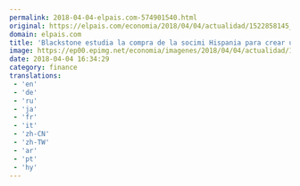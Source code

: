 ```yaml
---
permalink: 2018-04-04-elpais.com-574901540.html
original: https://elpais.com/economia/2018/04/04/actualidad/1522858145_915083.html#?ref=rss&format=simple&link=link
domain: elpais.com
title: 'Blackstone estudia la compra de la socimi Hispania para crear un gigante hotelero'
image: https://ep00.epimg.net/economia/imagenes/2018/04/04/actualidad/1522858145_915083_1522858833_rrss_normal.jpg
date: 2018-04-04 16:34:29
category: finance
translations: 
 - 'en'
 - 'de'
 - 'ru'
 - 'ja'
 - 'fr'
 - 'it'
 - 'zh-CN'
 - 'zh-TW'
 - 'ar'
 - 'pt'
 - 'hy'
---
```


